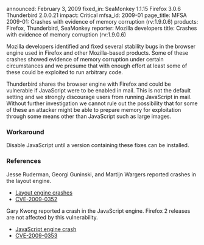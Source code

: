 announced: February 3, 2009
fixed_in: SeaMonkey 1.1.15
          Firefox 3.0.6
          Thunderbird 2.0.0.21
impact: Critical
mfsa_id: 2009-01
page_title: MFSA 2009-01:  Crashes with evidence of memory corruption (rv:1.9.0.6)
products: Firefox, Thunderbird, SeaMonkey
reporter: Mozilla developers
title: Crashes with evidence of memory corruption (rv:1.9.0.6)

<p>Mozilla developers identified and fixed several stability bugs in
the browser engine used in Firefox and other Mozilla-based
products. Some of these crashes showed evidence of memory corruption
under certain circumstances and we presume that with enough effort at
least some of these could be exploited to run arbitrary code.</p>

<p class="note">Thunderbird shares the browser engine with Firefox and
could be vulnerable if JavaScript were to be enabled in mail. This is
not the default setting and we strongly discourage users from running
JavaScript in mail. Without further investigation we cannot rule out
the possibility that for some of these an attacker might be able to
prepare memory for exploitation through some means other than
JavaScript such as large images.</p>

<h3>Workaround</h3>

<p>Disable JavaScript until a version containing these fixes can be installed.</p>


<h3>References</h3>

<p>Jesse Ruderman, Georgi Guninski, and Martijn Wargers reported crashes in the layout engine.</p>
<ul>
  <li><a href="https://bugzilla.mozilla.org/buglist.cgi?bug_id=449006,331088,401042,416461,422283,422301,431705,437142,421839,420697,461027,464009">Layout engine crashes</a></li>
  <li><a class="ex-ref" href="http://cve.mitre.org/cgi-bin/cvename.cgi?name=CVE-2009-0352">CVE-2009-0352</a></li>
</ul>

<p>Gary Kwong reported a crash in the JavaScript engine. Firefox 2 releases
are not affected by this vulnerability. </p>

<ul>
  <li><a href="https://bugzilla.mozilla.org/show_bug.cgi?id=452913">JavaScript engine crash</a></li>
  <li><a class="ex-ref" href="http://cve.mitre.org/cgi-bin/cvename.cgi?name=CVE-2009-0353">CVE-2009-0353</a></li>
</ul>



